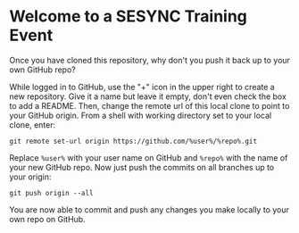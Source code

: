 # Welcome to a SESYNC Training Event

Once you have cloned this repository, why don't you push it back up to your own GitHub repo?

While logged in to GitHub, use the "+" icon in the upper right to create a new repository. Give it a name but leave it empty, don't even check the box to add a README. Then, change the remote url of this local clone to point to your GitHub origin. From a shell with working directory set to your local clone, enter:

    git remote set-url origin https://github.com/%user%/%repo%.git
	
Replace `%user%` with your user name on GitHub and `%repo%` with the name of your new GitHub repo. Now just push the commits on all branches up to your origin:

    git push origin --all
   
You are now able to commit and push any changes you make locally to your own repo on GitHub.
